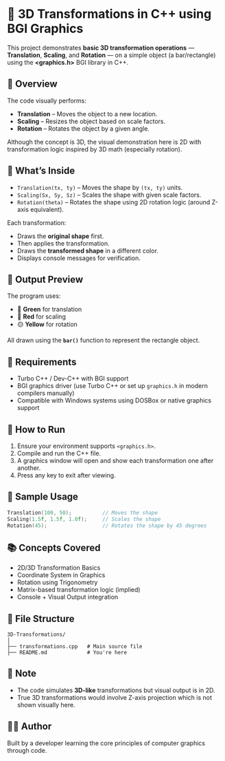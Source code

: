 
# 🧊 3D Transformations in C++ using BGI Graphics

This project demonstrates **basic 3D transformation operations** — **Translation**, **Scaling**, and **Rotation** — on a simple object (a bar/rectangle) using the **<graphics.h>** BGI library in C++.

## 📌 Overview

The code visually performs:
- **Translation** – Moves the object to a new location.
- **Scaling** – Resizes the object based on scale factors.
- **Rotation** – Rotates the object by a given angle.

Although the concept is 3D, the visual demonstration here is 2D with transformation logic inspired by 3D math (especially rotation).

## 🧪 What’s Inside

- `Translation(tx, ty)` – Moves the shape by `(tx, ty)` units.
- `Scaling(Sx, Sy, Sz)` – Scales the shape with given scale factors.
- `Rotation(theta)` – Rotates the shape using 2D rotation logic (around Z-axis equivalent).

Each transformation:
- Draws the **original shape** first.
- Then applies the transformation.
- Draws the **transformed shape** in a different color.
- Displays console messages for verification.

## 🎨 Output Preview

The program uses:
- 💚 **Green** for translation
- 🔴 **Red** for scaling
- 🟡 **Yellow** for rotation

All drawn using the **`bar()`** function to represent the rectangle object.

## 🔧 Requirements

- Turbo C++ / Dev-C++ with BGI support  
- BGI graphics driver (use Turbo C++ or set up `graphics.h` in modern compilers manually)
- Compatible with Windows systems using DOSBox or native graphics support

## 🚀 How to Run

1. Ensure your environment supports `<graphics.h>`.
2. Compile and run the C++ file.
3. A graphics window will open and show each transformation one after another.
4. Press any key to exit after viewing.

## 📌 Sample Usage

```cpp
Translation(100, 50);          // Moves the shape
Scaling(1.5f, 1.5f, 1.0f);     // Scales the shape
Rotation(45);                  // Rotates the shape by 45 degrees
```

## 📚 Concepts Covered

- 2D/3D Transformation Basics
- Coordinate System in Graphics
- Rotation using Trigonometry
- Matrix-based transformation logic (implied)
- Console + Visual Output integration

## 📁 File Structure

```
3D-Transformations/
│
├── transformations.cpp   # Main source file
├── README.md             # You're here
```

## 🧠 Note

- The code simulates **3D-like** transformations but visual output is in 2D.
- True 3D transformations would involve Z-axis projection which is not shown visually here.

## 👨‍💻 Author

Built by a developer learning the core principles of computer graphics through code.

